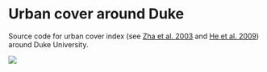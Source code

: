 # Urban cover around Duke

Source code for urban cover index (see [Zha et al. 2003](https://www.tandfonline.com/doi/10.1080/01431160304987) and [He et al. 2009](https://www.tandfonline.com/doi/full/10.1080/01431161.2010.481681)) around Duke University.

![](https://github.com/pratikunterwegs/duke-squirrel/blob/master/figures/fig_map_boxplot.png)
